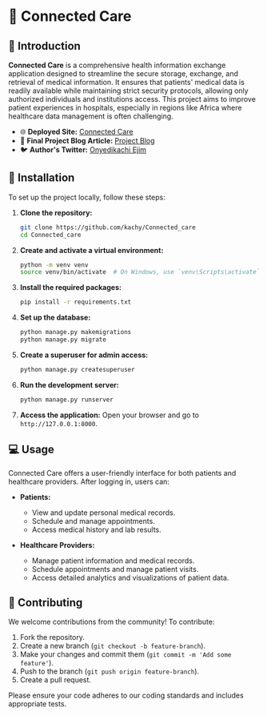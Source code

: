 # 🎯 **Connected Care**

## 📝 **Introduction**

**Connected Care** is a comprehensive health information exchange application designed to streamline the secure storage, exchange, and retrieval of medical information. It ensures that patients' medical data is readily available while maintaining strict security protocols, allowing only authorized individuals and institutions access. This project aims to improve patient experiences in hospitals, especially in regions like Africa where healthcare data management is often challenging.

- 🌐 **Deployed Site:** [Connected Care](https://concare.kachy.tech)
- 📄 **Final Project Blog Article:** [Project Blog](https://link.medium.com/uhOKtM5u7Kb)
- 🐦 **Author's Twitter:** [Onyedikachi Ejim](https://twitter.com/ejimvincent)

## 🚀 **Installation**

To set up the project locally, follow these steps:

1. **Clone the repository:**

   ```bash
   git clone https://github.com/kachy/Connected_care
   cd Connected_care
   ```

2. **Create and activate a virtual environment:**

   ```bash
   python -m venv venv
   source venv/bin/activate  # On Windows, use `venv\Scripts\activate`
   ```

3. **Install the required packages:**

   ```bash
   pip install -r requirements.txt
   ```

4. **Set up the database:**

   ```bash
   python manage.py makemigrations
   python manage.py migrate
   ```

5. **Create a superuser for admin access:**

   ```bash
   python manage.py createsuperuser
   ```

6. **Run the development server:**

   ```bash
   python manage.py runserver
   ```

7. **Access the application:**
   Open your browser and go to `http://127.0.0.1:8000`.

## 💻 **Usage**

Connected Care offers a user-friendly interface for both patients and healthcare providers. After logging in, users can:

- **Patients:**

  - View and update personal medical records.
  - Schedule and manage appointments.
  - Access medical history and lab results.

- **Healthcare Providers:**
  - Manage patient information and medical records.
  - Schedule appointments and manage patient visits.
  - Access detailed analytics and visualizations of patient data.

## 🤝 **Contributing**

We welcome contributions from the community! To contribute:

1. Fork the repository.
2. Create a new branch (`git checkout -b feature-branch`).
3. Make your changes and commit them (`git commit -m 'Add some feature'`).
4. Push to the branch (`git push origin feature-branch`).
5. Create a pull request.

Please ensure your code adheres to our coding standards and includes appropriate tests.
